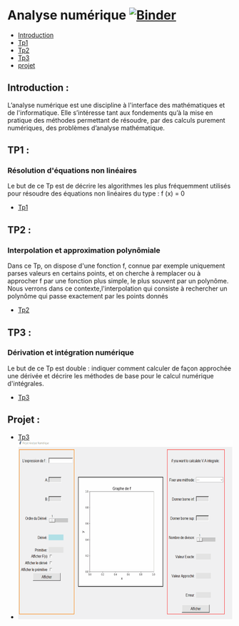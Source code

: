 # Analyse numérique [![Binder](https://mybinder.org/badge_logo.svg)](https://mybinder.org/v2/gh/ranyacharef/Analyse_Num/HEAD)
- [Introduction](#Introduction)
- [Tp1](/Tp1)
- [Tp2](/Tp2)
- [Tp3](/Tp3)
- [projet](/projet)
## Introduction :
L’analyse numérique est une discipline à l'interface des mathématiques et de l'informatique. Elle s’intéresse tant aux fondements qu’à la mise en pratique des méthodes permettant de résoudre, par des calculs purement numériques, des problèmes d’analyse mathématique.
## TP1 :
### Résolution d'équations non linéaires 
Le but de ce Tp est de décrire les algorithmes les plus fréquemment utilisés pour résoudre des équations non linéaires du type :
                            f (x) = 0
- [Tp1](Tp1)
## TP2 :
### Interpolation et approximation polynômiale
Dans ce Tp, on dispose d'une fonction f, connue par exemple uniquement parses valeurs en certains points, et on cherche à remplacer ou à approcher f par une fonction plus simple, le plus souvent par un polynôme. Nous verrons dans ce contexte,l'interpolation qui consiste à rechercher un polynôme qui passe exactement par les points donnés
- [Tp2](Tp2)
## TP3 :
###  Dérivation et intégration numérique
Le but de ce Tp est double : indiquer comment calculer de façon approchée une dérivée et décrire les méthodes de base pour le calcul numérique d'intégrales. 
- [Tp3](Tp3)
## Projet :
- [Tp3](Tp3)
- <img src="https://github.com/SarahSabbagh/Analyse_Num/blob/main/projet/img/demo.gif" alt="démonstration" width="800" height="400">
